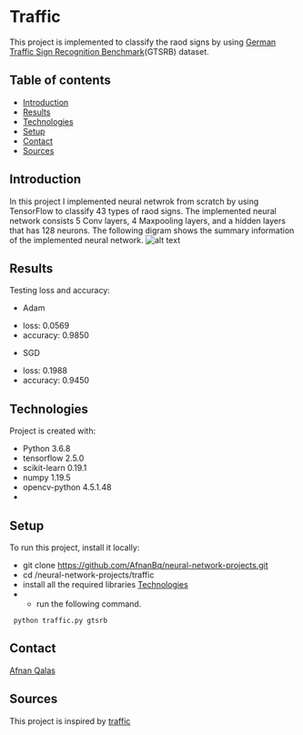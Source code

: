 # Traffic
This project is implemented to classify the raod signs by using [German Traffic Sign Recognition Benchmark](https://benchmark.ini.rub.de/?section=gtsrb&subsection=news)(GTSRB) dataset.

## Table of contents
* [Introduction](#introduction)
* [Results](#results)
* [Technologies](#technologies)
* [Setup](#setup)
* [Contact](#contact)
* [Sources](#sources)

## Introduction
In this project I implemented neural netwrok from scratch by using TensorFlow to classify 43 types of raod signs. The implemented neural network consists 5 Conv layers, 4 Maxpooling layers, and a hidden layers that has 128 neurons. The following digram shows the summary information of the implemented neural network. 
![alt text](https://github.com/AfnanBq/neural-network-projects/traffic/blob/master/summary.png?raw=true)


## Results
Testing loss and accuracy:
- Adam 
* loss: 0.0569 
* accuracy: 0.9850

- SGD
*  loss: 0.1988
*  accuracy: 0.9450 

## Technologies
Project is created with:
* Python 3.6.8
* tensorflow 2.5.0
* scikit-learn 0.19.1
* numpy 1.19.5
* opencv-python 4.5.1.48
* 
## Setup
To run this project, install it locally:
* git clone https://github.com/AfnanBq/neural-network-projects.git
* cd /neural-network-projects/traffic
* install all the required libraries [Technologies](#technologies)
* * run the following command.
```
 python traffic.py gtsrb
```
## Contact
[Afnan Qalas](http://linkedin.com/in/afnanbalghaith)

## Sources
This project is inspired by [traffic](https://cs50.harvard.edu/ai/2020/projects/5/traffic/)
